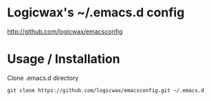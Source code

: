 # Logicwax's ~/.emacs.d config

<http://github.com/logicwax/emacsconfig>


# Usage / Installation #

Clone .emacs.d directory

 ```
git clone https://github.com/logicwax/emacsconfig.git ~/.emacs.d
```
